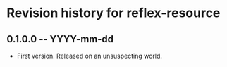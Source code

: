 # Revision history for reflex-resource

## 0.1.0.0 -- YYYY-mm-dd

* First version. Released on an unsuspecting world.
